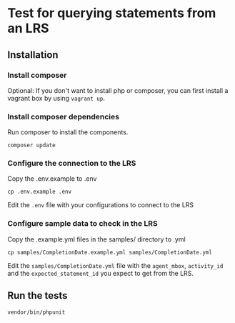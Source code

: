 # Test for querying statements from an LRS

## Installation

### Install composer

Optional: If you don't want to install php or composer, you can first install a vagrant box by using `vagrant up`.

### Install composer dependencies

Run composer to install the components.

    composer update

### Configure the connection to the LRS

Copy the .env.example to .env

    cp .env.example .env

Edit the `.env` file with your configurations to connect to the LRS

### Configure sample data to check in the LRS

Copy the .example.yml files in the samples/ directory to .yml

    cp samples/CompletionDate.example.yml samples/CompletionDate.yml

Edit the `samples/CompletionDate.yml` file with the `agent_mbox`, `activity_id` and the `expected_statement_id` you expect to get from the LRS.

## Run the tests

    vendor/bin/phpunit
